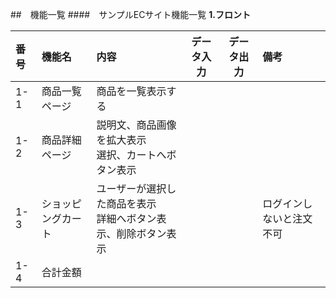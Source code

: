 ##　機能一覧
####　サンプルECサイト機能一覧
**1.フロント**

|番号|機能名|内容|データ入力|データ出力|備考|
|:---|:---|:---|:---:|:---:|:---|
|1-1|商品一覧ページ|商品を一覧表示する||||
|1-2|商品詳細ページ|説明文、商品画像を拡大表示<br>選択、カートへボタン表示|||||
|1-3|ショッピングカート|ユーザーが選択した商品を表示<br>詳細へボタン表示、削除ボタン表示|||ログインしないと注文不可|
|1-4|合計金額||||||

